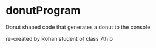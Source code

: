 # donutProgram
Donut shaped code that generates a donut to the console

re-created by Rohan student of class 7th b
